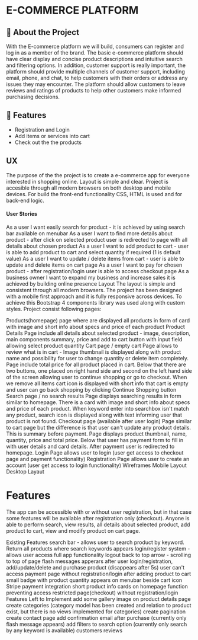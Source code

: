 <h1> E-COMMERCE PLATFORM </h1>

## 🚀 About the Project

With the E-commerce platform we will build, consumers can register and log in as a member of the brand. The basic e-commerce platform should have clear display and concise product descriptions and intuitive search and filtering options. In addition, customer support is really important, the platform should provide multiple channels of customer support, including email, phone, and chat, to help customers with their orders or address any issues they may encounter. The platform should allow customers to leave reviews and ratings of products to help other customers make informed purchasing decisions.


## 🧐 Features

- Registration and Login
- Add items or services into cart
- Check out the the products

## UX
The purpose of the the project is to create a e-commerce app for everyone interested in shopping online. Layout is simple and clear. Project is accesible through all modern browsers on both desktop and mobile devices. For build the front-end functionality CSS, HTML is used and for back-end logic.

#### User Stories
As a user I want easily search for product - it is achieved by using search bar available on menubar
As a user I want to find more details about product - after click on selected product user is redirected to page with all details about chosen product
As a user I want to add product to cart - user is able to add product to cart and select quantity if required (1 is default value)
As a user I want to update / delete items from cart - user is able to update and delete items on cart page
As a user I want to pay for chosen product - after registration/login user is able to access checkout page
As a business owner I want to expand my business and increase sales
it is achieved by building online presence
Layout
The layout is simple and consistent through all modern browsers. The project has been designed with a mobile first approach and it is fully responsive across devices. To achieve this Bootstrap 4 components library was used along with custom styles. Project consist following pages:

Products(homepage)
page where are displayed all products in form of card with image and short info about specs and price of each product
Product Details
Page include all details about selected product - image, description, main components summary, price and add to cart button with input field allowing select product quantity
Cart page / empty cart
Page allows to review what is in cart - Image thumbnail is displayed along with product name and possibility for user to change quantity or delete item completely. Page include total price for all product placed in cart. Below that there are two buttons, one placed on right hand side and second on the left hand side of the screen allowing user to continue shopping or go to checkout. When we remove all items cart icon is displayed with short info that cart is empty and user can go back shopping by clicking Continue Shopping button
Search page / no search results
Page displays searching results in form similar to homepage. There is a card with image and short info about specs and price of each product. When keyword enter into searchbox isn't match any product, search icon is displayed along with text informing user that product is not found.
Checkout page (available after user login)
Page similar to cart page but the difference is that user can't update any product details. This is summary before payment. Page displays product thumbnail, name, quantity, price and total price. Below that user has payment form to fill in with user details and card details. After payment user is redirected to homepage.
Login
Page allows user to login (user get access to checkout page and payment functionality)
Registration
Page allows user to create an account (user get access to login functionality)
Wireframes
Mobile Layout
Desktop Layaut


# Features
The app can be accessible with or without user registration, but in that case some features will be available after registration only (checkout). Anyone is able to perform search, view results, all details about selected product, add product to cart, view and modify product on cart page.

Existing Features
search bar - allows user to search product by keyword. Return all products where search keywords appears
login/register system - allows user access full app functionality
logout
back to top arrow - scrolling to top of page
flash messages apperars after user login/registration, add/update/delete and purchase product (disappears after 5s)
user can't access payment page without registration/login
after adding product to cart small badge with product quantity appears on menubar beside cart icon
Stripe payment integration
short product info cards on homepage
function preventing access restricted page(checkout) without registration/login
Features Left to Implement
add some gallery image on product details page
create categories (category model has been created and relation to product exist, but there is no views implemented for categories)
create pagination
create contact page
add confirmation email after purchase (currently only flash message appears)
add filters to search option (currently only search by any keyword is available)
customers reviews
